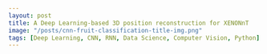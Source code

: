 ```yaml
---
layout: post
title: A Deep Learning-based 3D position reconstruction for XENONnT
image: "/posts/cnn-fruit-classification-title-img.png"
tags: [Deep Learning, CNN, RNN, Data Science, Computer Vision, Python]
---
```

